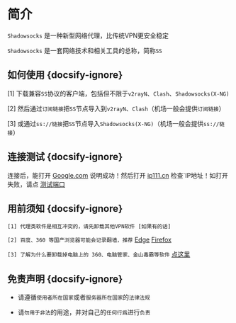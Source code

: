 <html>
<style>
@media screen and (min-width: 768px) { .mo{display:none; }
.bca{ padding:8px 8px 8px 8px; margin-bottom:15px; border:2px solid #F0F0F0 }
</style>
</head>
<body>
<div class="bca mo"> 
<img src="media/android/android.png" /> <a href="./#/android.md"> 教程</a>&nbsp;&nbsp;&nbsp;&nbsp;
<img src="media/apple/apple.png" /> <a href="./#/ios.md"> 教程</a>&nbsp;&nbsp;&nbsp;&nbsp;<font color=DarkRed>菜单@左下角</font><br/><br/>
</div>
</body>
</html>

# 简介

`Shadowsocks` 是一种新型网络代理，比传统VPN更安全稳定

`Shadowsocks` 是一套网络技术和相关工具的总称，简称`SS`

## 如何使用 {docsify-ignore}

[1] 下载兼容`SS`协议的客户端，包括但不限于`v2rayN`、`Clash`、`Shadowsocks(X-NG)`

[2] 然后通过`订阅链接`把`SS`节点导入到`v2rayN`、`Clash`（机场一般会提供`订阅链接`）

[3] 或通过`ss://链接`把`SS`节点导入`Shadowsocks(X-NG)`（机场一般会提供`ss://链接`）

## 连接测试 {docsify-ignore}

连接后，能打开 [Google.com](https://www.google.com) 说明成功！然后打开 [ip111.cn](http://ip111.cn/) 检查`IP地址！如打开失败，请点 [测试端口](tcping)

## 用前须知 {docsify-ignore}

`[1] 代理类软件是相互冲突的，请先卸载其他VPN软件 [如果有的话]`

`[2] 百度、360 等国产浏览器可能会记录翻墙，推荐` <a href="https://www.microsoft.com/zh-cn/edge" target="_blank">Edge</a>  <a href="https://www.mozilla.org/zh-CN/firefox/new/" target="_blank">Firefox</a>

`[3] 了解为什么要卸载掉电脑上的 360、电脑管家、金山毒霸等软件` <a href="media/win/sec.jpg" target="_blank">点这里</a>

## 免责声明 {docsify-ignore}

* 请遵循`使用者所在国家`或者`服务器所在国家`的`法律法规`

* 请`勿用于非法`的用途，并对自己的`任何行爲`进行`负责`
